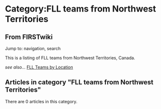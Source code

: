 # Category:FLL teams from Northwest Territories

## From FIRSTwiki

Jump to: navigation, search

This is a listing of FLL teams from Northwest Territories, Canada.

_see also..._ [FLL Teams by Location](FLL_Teams_by_Location "FLL
Teams by Location")

## Articles in category "FLL teams from Northwest Territories"

There are 0 articles in this category.

